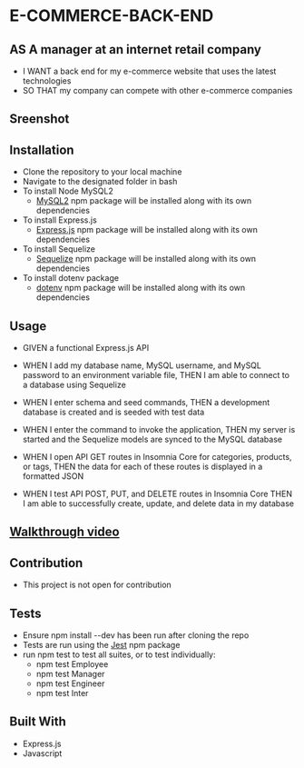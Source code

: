 # E-COMMERCE-BACK-END

## AS A manager at an internet retail company

  * I WANT a back end for my e-commerce website that uses the latest technologies
  * SO THAT my company can compete with other e-commerce companies
  
## Sreenshot



## Installation

   * Clone the repository to your local machine
  * Navigate to the designated folder in bash
  * To install Node MySQL2
    * [MySQL2](https://www.npmjs.com/package/mysql2#installation) npm package will be installed along with its own dependencies
  * To install Express.js
    * [Express.js](http://expressjs.com/) npm package will be installed along with its own dependencies    
  * To install Sequelize
    * [Sequelize](https://www.npmjs.com/package/sequelize) npm package will be installed along with its own dependencies
  * To install dotenv package
    * [dotenv](https://www.npmjs.com/package/dotenv) npm package will be installed along with its own dependencies
    
## Usage

* GIVEN a functional Express.js API

* WHEN I add my database name, MySQL username, and MySQL password to an environment variable file,
  THEN I am able to connect to a database using Sequelize
  
* WHEN I enter schema and seed commands,
  THEN a development database is created and is seeded with test data
  
* WHEN I enter the command to invoke the application,
  THEN my server is started and the Sequelize models are synced to the MySQL database
  
* WHEN I open API GET routes in Insomnia Core for categories, products, or tags,
  THEN the data for each of these routes is displayed in a formatted JSON
  
* WHEN I test API POST, PUT, and DELETE routes in Insomnia Core
  THEN I am able to successfully create, update, and delete data in my database

## [Walkthrough video](https://drive.google.com/file/d/1q66UZrD1MjCbw15WcaWpLzbmsHb_sRyH/view?usp=sharing)

## Contribution

 * This project is not open for contribution
## Tests

* Ensure npm install --dev has been run after cloning the repo
* Tests are run using the [Jest](https://jestjs.io/) npm package
* run npm test to test all suites, or to test individually:
  * npm test Employee
  * npm test Manager
  * npm test Engineer
  * npm test Inter
  
## Built With

- Express.js
- Javascript
